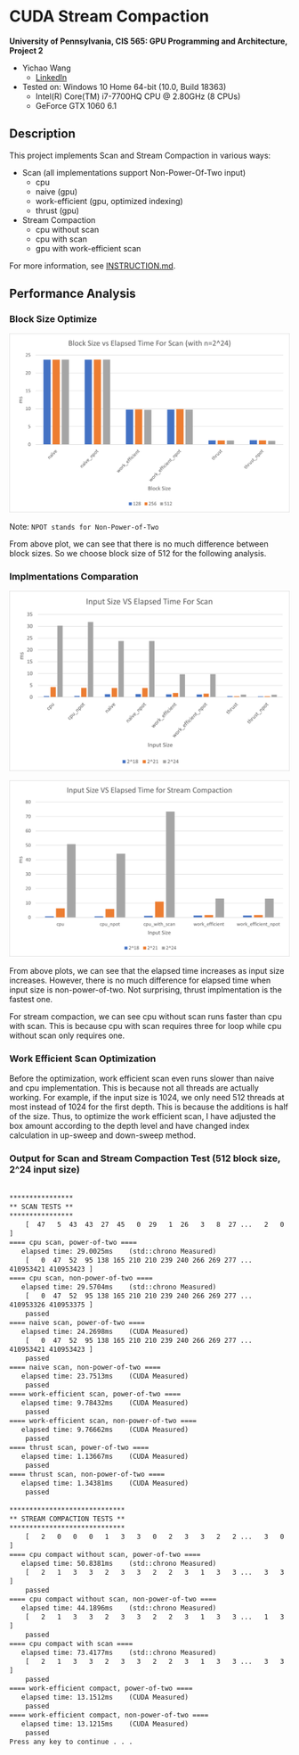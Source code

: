 CUDA Stream Compaction
======================

**University of Pennsylvania, CIS 565: GPU Programming and Architecture, Project 2**

* Yichao Wang
  * [LinkedIn](https://www.linkedin.com/in/wangyic/) 
* Tested on: Windows 10 Home 64-bit (10.0, Build 18363)
  * Intel(R) Core(TM) i7-7700HQ CPU @ 2.80GHz (8 CPUs)
  * GeForce GTX 1060	6.1

## Description

This project implements Scan and Stream Compaction in various ways:

* Scan (all implementations support Non-Power-Of-Two input)
  * cpu
  * naive (gpu)
  * work-efficient (gpu, optimized indexing)
  * thrust (gpu)
* Stream Compaction
  * cpu without scan
  * cpu with scan
  * gpu with work-efficient scan

For more information, see [INSTRUCTION.md](INSTRUCTION.md).

## Performance Analysis

### Block Size Optimize

![](img/blockSize.png)

Note: ```NPOT stands for Non-Power-of-Two```

From above plot, we can see that there is no much difference between block sizes. So we choose block size of 512 for the following analysis.

### Implmentations Comparation

![](img/scan.png)

![](img/compact.png)

From above plots, we can see that the elapsed time increases as input size increases. However, there is no much difference for elapsed time when input size is non-power-of-two. Not surprising, thrust implmentation is the fastest one.

For stream compaction, we can see cpu without scan runs faster than cpu with scan. This is because cpu with scan requires three for loop while cpu without scan only requires one.

### Work Efficient Scan Optimization

Before the optimization, work efficient scan even runs slower than naive and cpu implementation. This is because not all threads are actually working. For example, if the input size is 1024, we only need 512 threads at most instead of 1024 for the first depth. This is because the additions is half of the size. Thus, to optimize the work efficient scan, I have adjusted the box amount according to the depth level and have changed index calculation in up-sweep and down-sweep method.


### Output for Scan and Stream Compaction Test (512 block size, 2^24 input size)

```

****************
** SCAN TESTS **
****************
    [  47   5  43  43  27  45   0  29   1  26   3   8  27 ...   2   0 ]
==== cpu scan, power-of-two ====
   elapsed time: 29.0025ms    (std::chrono Measured)
    [   0  47  52  95 138 165 210 210 239 240 266 269 277 ... 410953421 410953423 ]
==== cpu scan, non-power-of-two ====
   elapsed time: 29.5704ms    (std::chrono Measured)
    [   0  47  52  95 138 165 210 210 239 240 266 269 277 ... 410953326 410953375 ]
    passed
==== naive scan, power-of-two ====
   elapsed time: 24.2698ms    (CUDA Measured)
    [   0  47  52  95 138 165 210 210 239 240 266 269 277 ... 410953421 410953423 ]
    passed
==== naive scan, non-power-of-two ====
   elapsed time: 23.7513ms    (CUDA Measured)
    passed
==== work-efficient scan, power-of-two ====
   elapsed time: 9.78432ms    (CUDA Measured)
    passed
==== work-efficient scan, non-power-of-two ====
   elapsed time: 9.76662ms    (CUDA Measured)
    passed
==== thrust scan, power-of-two ====
   elapsed time: 1.13667ms    (CUDA Measured)
    passed
==== thrust scan, non-power-of-two ====
   elapsed time: 1.34381ms    (CUDA Measured)
    passed

*****************************
** STREAM COMPACTION TESTS **
*****************************
    [   2   0   0   0   1   3   3   0   2   3   3   2   2 ...   3   0 ]
==== cpu compact without scan, power-of-two ====
   elapsed time: 50.8381ms    (std::chrono Measured)
    [   2   1   3   3   2   3   3   2   2   3   1   3   3 ...   3   3 ]
    passed
==== cpu compact without scan, non-power-of-two ====
   elapsed time: 44.1896ms    (std::chrono Measured)
    [   2   1   3   3   2   3   3   2   2   3   1   3   3 ...   1   3 ]
    passed
==== cpu compact with scan ====
   elapsed time: 73.4177ms    (std::chrono Measured)
    [   2   1   3   3   2   3   3   2   2   3   1   3   3 ...   3   3 ]
    passed
==== work-efficient compact, power-of-two ====
   elapsed time: 13.1512ms    (CUDA Measured)
    passed
==== work-efficient compact, non-power-of-two ====
   elapsed time: 13.1215ms    (CUDA Measured)
    passed
Press any key to continue . . .
```
